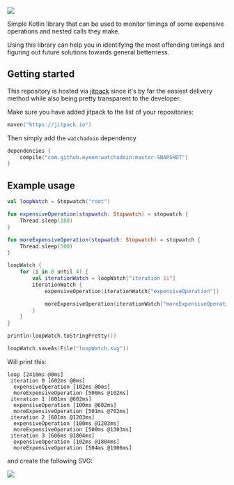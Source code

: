 ![](https://media.giphy.com/media/XcYIX8UQuhKRbdEp2z/giphy.gif)

Simple Kotlin library that can be used to monitor timings of some expensive operations and nested calls they make.

Using this library can help you in identifying the most offending timings and figuring out future solutions towards general betterness.

## Getting started

This repository is hosted via [jitpack](https://jitpack.io/) since it's by far the easiest delivery method while also being pretty transparent to the developer.

Make sure you have added jitpack to the list of your repositories:

```kotlin
maven("https://jitpack.io")
```

Then simply add the `watchadoin` dependency

```kotlin
dependencies {
    compile("com.github.eyeem:watchadoin:master-SNAPSHOT")
}
```

## Example usage

```kotlin
val loopWatch = Stopwatch("root")

fun expensiveOperation(stopwatch: Stopwatch) = stopwatch {
    Thread.sleep(100)
}

fun moreExpensiveOperation(stopwatch: Stopwatch) = stopwatch {
    Thread.sleep(500)
}

loopWatch {
    for (i in 0 until 4) {
        val iterationWatch = loopWatch["iteration $i"]
        iterationWatch {
            expensiveOperation(iterationWatch["expensiveOperation"])

            moreExpensiveOperation(iterationWatch["moreExpensiveOperation"])
        }
    }
}

println(loopWatch.toStringPretty())

loopWatch.saveAs(File("loopWatch.svg"))

```

Will print this:

```
loop [2410ms @0ms]
 iteration 0 [602ms @0ms]
  expensiveOperation [102ms @0ms]
  moreExpensiveOperation [500ms @102ms]
 iteration 1 [601ms @602ms]
  expensiveOperation [100ms @602ms]
  moreExpensiveOperation [501ms @702ms]
 iteration 2 [601ms @1203ms]
  expensiveOperation [100ms @1203ms]
  moreExpensiveOperation [500ms @1303ms]
 iteration 3 [606ms @1804ms]
  expensiveOperation [102ms @1804ms]
  moreExpensiveOperation [504ms @1906ms]
```

and create the following SVG:

![](https://user-images.githubusercontent.com/121164/61558196-a7cb1080-aa66-11e9-9cf7-4ec83199f5f1.png)